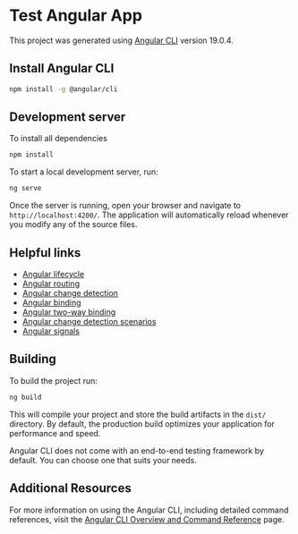 # Test Angular App

This project was generated using [Angular CLI](https://github.com/angular/angular-cli) version 19.0.4.

## Install Angular CLI

```bash
npm install -g @angular/cli
```

## Development server

To install all dependencies

```bash
npm install
```

To start a local development server, run:

```bash
ng serve
```

Once the server is running, open your browser and navigate to `http://localhost:4200/`. The application will automatically reload whenever you modify any of the source files.

## Helpful links

- [Angular lifecycle](https://angular.dev/guide/components/lifecycle#summary)
- [Angular routing](https://angular.dev/guide/routing/common-router-tasks)
- [Angular change detection](https://blog.angular-university.io/how-does-angular-2-change-detection-really-work/)
- [Angular binding](https://angular.dev/guide/templates/binding)
- [Angular two-way binding](https://angular.dev/guide/templates/event-listeners)
- [Angular change detection scenarios](https://angular.dev/best-practices/skipping-subtrees#common-change-detection-scenarios)
- [Angular signals](https://angular.dev/guide/routing/common-router-tasks)

## Building

To build the project run:

```bash
ng build
```

This will compile your project and store the build artifacts in the `dist/` directory. By default, the production build optimizes your application for performance and speed.

Angular CLI does not come with an end-to-end testing framework by default. You can choose one that suits your needs.

## Additional Resources

For more information on using the Angular CLI, including detailed command references, visit the [Angular CLI Overview and Command Reference](https://angular.dev/tools/cli) page.
